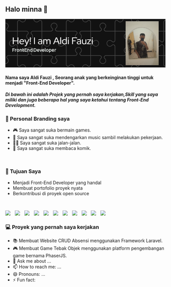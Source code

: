 ## Halo minna 👋

![banner gw](github-header-image.png)
#### Nama saya Aldi Fauzi , Seorang anak yang berkeinginan tinggi untuk menjadi "Front-End Developer".

##### Di bawah ini adalah Projek yang pernah saya kerjakan,Skill yang saya miliki dan juga beberapa hal yang saya ketahui tentang Front-End Development.

###  🧑 Personal Branding saya
- 🎮 Saya sangat suka bermain games.
- 🎵 Saya sangat suka mendengarkan music sambil melakukan pekerjaan.
- 🚶‍♂️ Saya sangat suka jalan-jalan.
- 📖 Saya sangat suka membaca komik.
<br>

### 🎯 Tujuan Saya
- Menjadi Front-End Developer yang handal
- Membuat portofolio proyek nyata
- Berkontribusi di proyek open source
<br>

<img src="https://img.shields.io/badge/MySQL-005C84?style=for-the-badge&logo=mysql&logoColor=white
" style="margin-right: 10px;" />
<img src="https://img.shields.io/badge/W3Schools-04AA6D?style=for-the-badge&logo=W3Schools&logoColor=white
" style="margin-right: 10px;" />
<img src="https://img.shields.io/badge/Figma-F24E1E?style=for-the-badge&logo=figma&logoColor=white
" style="margin-right: 10px;" />
<img src="https://img.shields.io/badge/Canva-%2300C4CC.svg?&style=for-the-badge&logo=Canva&logoColor=white
" style="margin-right: 10px;" />
<img src="https://img.shields.io/badge/Laravel-FF2D20?style=for-the-badge&logo=laravel&logoColor=white
" style="margin-right: 10px;" />
<img src="https://img.shields.io/badge/Expo-1B1F23?style=for-the-badge&logo=expo&logoColor=white
\
" style="margin-right: 10px;" />
<img src="https://img.shields.io/badge/Bootstrap-563D7C?style=for-the-badge&logo=bootstrap&logoColor=white
" style="margin-right: 10px;" />
<img src="https://img.shields.io/badge/Tailwind_CSS-38B2AC?style=for-the-badge&logo=tailwind-css&logoColor=white
" style="margin-right: 10px;" />
<img src="https://img.shields.io/badge/React-20232A?style=for-the-badge&logo=react&logoColor=61DAFB
" style="margin-right: 10px;" />
<img src="https://img.shields.io/badge/Xampp-F37623?style=for-the-badge&logo=xampp&logoColor=white
" style="margin-right: 10px;" />
<img src="https://img.shields.io/badge/Steam-000000?style=for-the-badge&logo=steam&logoColor=white
" style="margin-right: 10px;" />


### 💻 Proyek yang pernah saya kerjakan
- 📚 Membuat Website CRUD Absensi menggunakan Framework Laravel.
- 🎮 Membuat Game Tebak Objek menggunakan platform pengembangan game bernama PhaserJS.
- 💬 Ask me about ...
- 📫 How to reach me: ...
- 😄 Pronouns: ...
- ⚡ Fun fact: 
